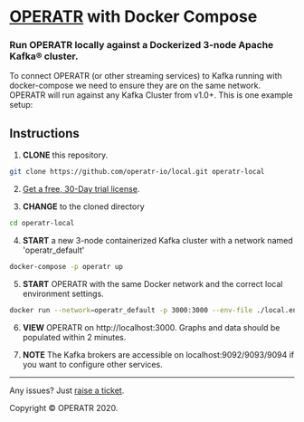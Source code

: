 # [OPERATR](https://operatr.io) with Docker Compose

### Run OPERATR locally against a Dockerized 3-node Apache Kafka® cluster.

To connect OPERATR (or other streaming services) to Kafka running with docker-compose we need to ensure they are on the same network. OPERATR will run against any Kafka Cluster from v1.0+. This is one example setup:

## Instructions

1. **CLONE** this repository.

```bash
git clone https://github.com/operatr-io/local.git operatr-local
```

2. [Get a free, 30-Day trial license](https://operatr.io/try/).

3. **CHANGE** to the cloned directory

```bash
cd operatr-local
```

4. **START** a new 3-node containerized Kafka cluster with a network named 'operatr_default'

```bash
docker-compose -p operatr up
```

5. **START** OPERATR with the same Docker network and the correct local environment settings.

```bash
docker run --network=operatr_default -p 3000:3000 --env-file ./local.env operatr/operatr:latest
```

6. **VIEW** OPERATR on http://localhost:3000. Graphs and data should be populated within 2 minutes.

7. **NOTE** The Kafka brokers are accessible on localhost:9092/9093/9094 if you want to configure other services.
-----

Any issues? Just [raise a ticket](https://github.com/operatr-io/community/issues).

Copyright © OPERATR 2020.

